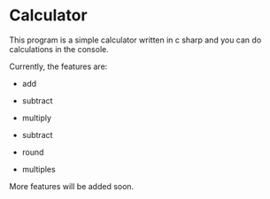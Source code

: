 # Calculator
This program is a simple calculator written in c sharp and you can do calculations in the console. 

Currently, the features are:
- add
- subtract
- multiply
- subtract

- round
- multiples

More features will be added soon.
